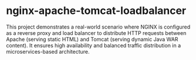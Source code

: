 # nginx-apache-tomcat-loadbalancer
This project demonstrates a real-world scenario where NGINX is configured as a reverse proxy and load balancer to distribute HTTP requests between Apache (serving static HTML) and Tomcat (serving dynamic Java WAR content). It ensures high availability and balanced traffic distribution in a microservices-based architecture.
